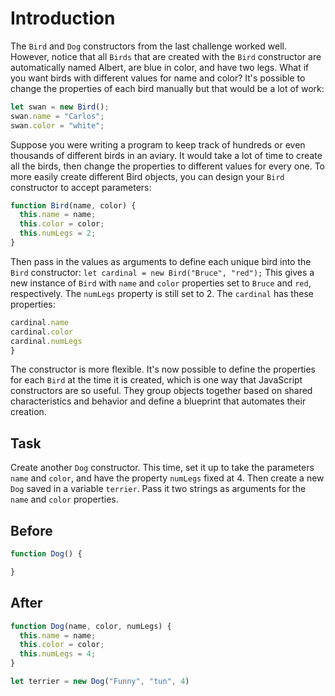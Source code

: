 # Introduction

The `Bird` and `Dog` constructors from the last challenge worked well. However, notice that all `Birds` that are created with the `Bird` constructor are automatically named Albert, are blue in color, and have two legs. What if you want birds with different values for name and color? It's possible to change the properties of each bird manually but that would be a lot of work:
```javascript
let swan = new Bird();
swan.name = "Carlos";
swan.color = "white";
```
Suppose you were writing a program to keep track of hundreds or even thousands of different birds in an aviary. It would take a lot of time to create all the birds, then change the properties to different values for every one. To more easily create different Bird objects, you can design your `Bird` constructor to accept parameters:
```javascript
function Bird(name, color) {
  this.name = name;
  this.color = color;
  this.numLegs = 2;
}
```
Then pass in the values as arguments to define each unique bird into the `Bird` constructor: `let cardinal = new Bird("Bruce", "red");` This gives a new instance of `Bird` with `name` and `color` properties set to `Bruce` and `red`, respectively. The `numLegs` property is still set to 2. The `cardinal` has these properties:
```javascript
cardinal.name
cardinal.color
cardinal.numLegs
}
```
The constructor is more flexible. It's now possible to define the properties for each `Bird` at the time it is created, which is one way that JavaScript constructors are so useful. They group objects together based on shared characteristics and behavior and define a blueprint that automates their creation.

## Task 

Create another `Dog` constructor. This time, set it up to take the parameters `name` and `color`, and have the property `numLegs` fixed at 4. Then create a new `Dog` saved in a variable `terrier`. Pass it two strings as arguments for the `name` and `color` properties.

## Before

```javascript
function Dog() {

}
```

## After

```javascript
function Dog(name, color, numLegs) {
  this.name = name;
  this.color = color; 
  this.numLegs = 4;
}

let terrier = new Dog("Funny", "tun", 4)
```
